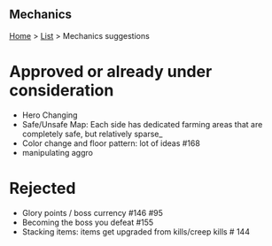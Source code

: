 Mechanics
---------

[Home](../../README.md) > [List](list.md) > Mechanics suggestions

# Approved or already under consideration

- Hero Changing
- Safe/Unsafe Map: Each side has dedicated farming areas that are completely safe, but relatively sparse_
- Color change and floor pattern: lot of ideas #168
- manipulating aggro 

# Rejected

- Glory points / boss currency #146 #95
- Becoming the boss you defeat #155
- Stacking items: items get upgraded from kills/creep kills # 144